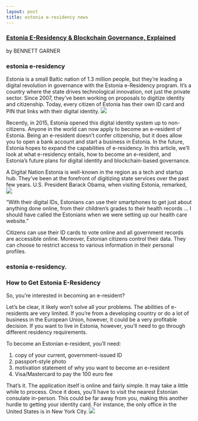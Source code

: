 ```yaml
---
layout: post
title: estonia e-residency news 
---
```

### [Estonia E-Residency & Blockchain Governance, Explained](https://coincentral.com/estonia-e-residency-blockchain-governance-explained/ "Estonia E-Residency & Blockchain Governance, ExplainedBENNETT GARNER") 
by BENNETT GARNER 
### estonia e-residency
Estonia is a small Baltic nation of 1.3 million people, but they’re leading a digital revolution in governance with the Estonia e-Residency program. It’s a country where the state drives technological innovation, not just the private sector. Since 2007, they’ve been working on proposals to digitize identity and citizenship. Today, every citizen of Estonia has their own ID card and PIN that links with their digital identity.
<img src="https://coincentral.com/wp-content/uploads/2018/03/estonia-874x437.png">

Recently, in 2015, Estonia opened this digital identity system up to non-citizens. Anyone in the world can now apply to become an e-resident of Estonia. Being an e-resident doesn’t confer citizenship, but it does allow you to open a bank account and start a business in Estonia. In the future, Estonia hopes to expand the capabilities of e-residency. In this article, we’ll look at what e-residency entails, how to become an e-resident, and Estonia’s future plans for digital identity and blockchain-based governance.



A Digital Nation
Estonia is well-known in the region as a tech and startup hub. They’ve been at the forefront of digitizing state services over the past few years. U.S. President Barack Obama, when visiting Estonia, remarked,
<img src="https://coincentral.com/wp-content/uploads/2018/03/Screenshot-2018-03-15-at-12.43.58.png">

“With their digital IDs, Estonians can use their smartphones to get just about anything done online, from their children’s grades to their health records … I should have called the Estonians when we were setting up our health care website.”

Citizens can use their ID cards to vote online and all government records are accessible online. Moreover, Estonian citizens control their data. They can choose to restrict access to various information in their personal profiles.

### estonia e-residency.
### How to Get Estonia E-Residency
So, you’re interested in becoming an e-resident?

Let’s be clear, it likely won’t solve all your problems. The abilities of e-residents are very limited. If you’re from a developing country or do a lot of business in the European Union, however, it could be a very profitable decision. If you want to live in Estonia, however, you’ll need to go through different residency requirements.

To become an Estonian e-resident, you’ll need:  

1. copy of your current, government-issued ID  
2. passport-style photo  
3. motivation statement of why you want to become an e-resident  
4. Visa/Mastercard to pay the 100 euro fee  

That’s it. The application itself is online and fairly simple. It may take a little while to process. Once it does, you’ll have to visit the nearest Estonian consulate in-person. This could be far away from you, making this another hurdle to getting your identity card. For instance, the only office in the United States is in New York City.
<img src="https://coincentral.com/wp-content/uploads/2018/03/smartid-e1521151213660.png">
